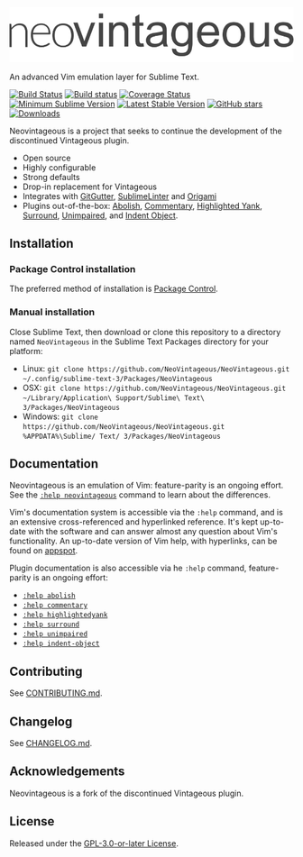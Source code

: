 ![NeoVintageous Logo](res/neovintageous.png)

An advanced Vim emulation layer for Sublime Text.

[![Build Status](https://img.shields.io/travis/NeoVintageous/NeoVintageous/master.svg?style=flat-square)](https://travis-ci.org/NeoVintageous/NeoVintageous) [![Build status](https://img.shields.io/appveyor/ci/gerardroche/neovintageous/master.svg?style=flat-square)](https://ci.appveyor.com/project/gerardroche/neovintageous/branch/master) [![Coverage Status](https://img.shields.io/coveralls/NeoVintageous/NeoVintageous/master.svg?style=flat-square)](https://coveralls.io/github/NeoVintageous/NeoVintageous?branch=master) [![Minimum Sublime Version](https://img.shields.io/badge/sublime-%3E%3D%203.0-brightgreen.svg?style=flat-square)](https://sublimetext.com) [![Latest Stable Version](https://img.shields.io/github/tag/NeoVintageous/NeoVintageous.svg?style=flat-square&label=stable)](https://github.com/NeoVintageous/NeoVintageous/tags) [![GitHub stars](https://img.shields.io/github/stars/NeoVintageous/NeoVintageous.svg?style=flat-square)](https://github.com/NeoVintageous/NeoVintageous/stargazers) [![Downloads](https://img.shields.io/packagecontrol/dt/NeoVintageous.svg?style=flat-square)](https://packagecontrol.io/packages/NeoVintageous)

Neovintageous is a project that seeks to continue the development of the discontinued Vintageous plugin.

* Open source
* Highly configurable
* Strong defaults
* Drop-in replacement for Vintageous
* Integrates with [GitGutter](https://github.com/jisaacks/GitGutter), [SublimeLinter](https://github.com/SublimeLinter/SublimeLinter3) and [Origami](https://github.com/SublimeText/Origami)
* Plugins out-of-the-box: [Abolish](https://raw.githubusercontent.com/NeoVintageous/NeoVintageous/master/res/doc/abolish.txt), [Commentary](https://raw.githubusercontent.com/NeoVintageous/NeoVintageous/master/res/doc/commentary.txt), [Highlighted Yank](https://raw.githubusercontent.com/NeoVintageous/NeoVintageous/master/res/doc/neovintageous.txt), [Surround](https://raw.githubusercontent.com/NeoVintageous/NeoVintageous/master/res/doc/surround.txt), [Unimpaired](https://raw.githubusercontent.com/NeoVintageous/NeoVintageous/master/res/doc/unimpaired.txt), and [Indent Object](https://raw.githubusercontent.com/NeoVintageous/NeoVintageous/master/res/doc/indent-object.txt).

## Installation

### Package Control installation

The preferred method of installation is [Package Control](https://packagecontrol.io/packages/NeoVintageous).

### Manual installation

Close Sublime Text, then download or clone this repository to a directory named `NeoVintageous` in the Sublime Text Packages directory for your platform:

* Linux: `git clone https://github.com/NeoVintageous/NeoVintageous.git ~/.config/sublime-text-3/Packages/NeoVintageous`
* OSX: `git clone https://github.com/NeoVintageous/NeoVintageous.git ~/Library/Application\ Support/Sublime\ Text\ 3/Packages/NeoVintageous`
* Windows: `git clone https://github.com/NeoVintageous/NeoVintageous.git %APPDATA%\Sublime/ Text/ 3/Packages/NeoVintageous`

## Documentation

Neovintageous is an emulation of Vim: feature-parity is an ongoing effort. See the [`:help neovintageous`](https://raw.githubusercontent.com/NeoVintageous/NeoVintageous/master/res/doc/neovintageous.txt) command to learn about the differences.

Vim's documentation system is accessible via the `:help` command, and is an extensive cross-referenced and hyperlinked reference. It's kept up-to-date with the software and can answer almost any question about Vim's functionality. An up-to-date version of Vim help, with hyperlinks, can be found on [appspot](https://vimhelp.appspot.com).

Plugin documentation is also accessible via he `:help` command, feature-parity is an ongoing effort:

* [`:help abolish`](https://raw.githubusercontent.com/NeoVintageous/NeoVintageous/master/res/doc/abolish.txt)
* [`:help commentary`](https://raw.githubusercontent.com/NeoVintageous/NeoVintageous/master/res/doc/commentary.txt)
* [`:help highlightedyank`](https://raw.githubusercontent.com/NeoVintageous/NeoVintageous/master/res/doc/neovintageous.txt)
* [`:help surround`](https://raw.githubusercontent.com/NeoVintageous/NeoVintageous/master/res/doc/surround.txt)
* [`:help unimpaired`](https://raw.githubusercontent.com/NeoVintageous/NeoVintageous/master/res/doc/unimpaired.txt)
* [`:help indent-object`](https://raw.githubusercontent.com/NeoVintageous/NeoVintageous/master/res/doc/indent-object.txt)

## Contributing

See [CONTRIBUTING.md](CONTRIBUTING.md).

## Changelog

See [CHANGELOG.md](CHANGELOG.md).

## Acknowledgements

Neovintageous is a fork of the discontinued Vintageous plugin.

## License

Released under the [GPL-3.0-or-later License](LICENSE).

